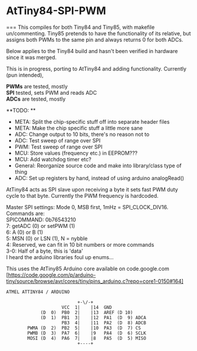 # AtTiny84-SPI-PWM  
===
 This compiles for both Tiny84 and Tiny85, with makefile un/commenting. Tiny85 pretends to have the functionality of its relative, but assigns both PWMs to the same pin and always returns 0 for both ADCs.
 
 Below applies to the Tiny84 build and hasn't been verified in hardware since it was merged.
 
 This is in progress, porting to AtTiny84 and adding functionality. Currently (pun intended),  
 
 **PWMs** are tested, mostly  
 **SPI** tested, sets PWM and reads ADC  
 **ADCs** are tested, mostly   
 
**TODO: **
* META: Split the chip-specific stuff off into separate header files
* META: Make the chip specific stuff a little more sane
* ADC: Change output to 10 bits, there's no reason not to
* ADC: Test sweep of range over SPI
* PWM: Test sweep of range over SPI
* MCU: Store values (frequency etc.) in EEPROM???
* MCU: Add watchdog timer etc?
* General: Reorganize source code and make into library/class type of thing
* ADC: Set up registers by hand, instead of using arduino analogRead()  
 
AtTiny84 acts as SPI slave upon receiving a byte it sets fast PWM duty cycle to that byte. Currently the PWM frequency is hardcoded.  
 
Master SPI settings: Mode 0, MSB first, 1mHz = SPI_CLOCK_DIV16. Commands are:  
    SPICOMMAND: 0b76543210  
    7: getADC (0) or setPWM (1)  
    6: A (0) or B (1)  
    5: MSN (0) or LSN (1), N = nybble  
    4: Reserved, we can fit in 10 bit numbers or more commands  
    3-0: Half of a byte, this is 'data'  
    I heard the arduino libraries foul up enums...  
 
This uses the AtTiny85 Arduino core available on code.google.com [https://code.google.com/p/arduino-tiny/source/browse/avr/cores/tiny/pins_arduino.c?repo=core1-0150#164]  
 
    ATMEL ATTINY84 / ARDUINO
    
                               +-\/-+
                         VCC  1|    |14  GND
                 (D  0)  PB0  2|    |13  AREF (D 10)
                 (D  1)  PB1  3|    |12  PA1  (D  9) ADCA
                         PB3  4|    |11  PA2  (D  8) ADCB
            PWMA (D  2)  PB2  5|    |10  PA3  (D  7) CS
            PWMB (D  3)  PA7  6|    |9   PA4  (D  6) SCLK
            MOSI (D  4)  PA6  7|    |8   PA5  (D  5) MISO
                               +----+

